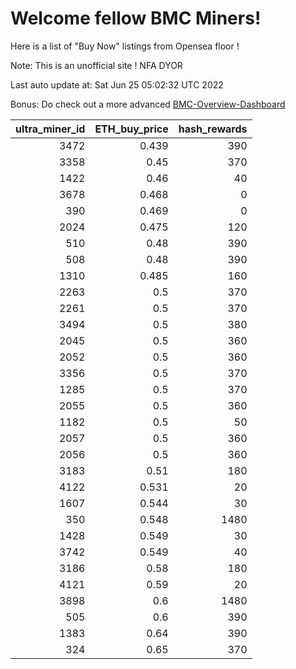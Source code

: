 # Welcome fellow BMC Miners!
Here is a list of "Buy Now" listings from Opensea floor !

Note: This is an unofficial site ! NFA DYOR

Last auto update at: Sat Jun 25 05:02:32 UTC 2022

Bonus: Do check out a more advanced [BMC-Overview-Dashboard](https://dune.com/defifunk/BMC-Overview-Dashboard)


|   ultra_miner_id |   ETH_buy_price |   hash_rewards |
|-----------------:|----------------:|---------------:|
|             3472 |           0.439 |            390 |
|             3358 |           0.45  |            370 |
|             1422 |           0.46  |             40 |
|             3678 |           0.468 |              0 |
|              390 |           0.469 |              0 |
|             2024 |           0.475 |            120 |
|              510 |           0.48  |            390 |
|              508 |           0.48  |            390 |
|             1310 |           0.485 |            160 |
|             2263 |           0.5   |            370 |
|             2261 |           0.5   |            370 |
|             3494 |           0.5   |            380 |
|             2045 |           0.5   |            360 |
|             2052 |           0.5   |            360 |
|             3356 |           0.5   |            370 |
|             1285 |           0.5   |            370 |
|             2055 |           0.5   |            360 |
|             1182 |           0.5   |             50 |
|             2057 |           0.5   |            360 |
|             2056 |           0.5   |            360 |
|             3183 |           0.51  |            180 |
|             4122 |           0.531 |             20 |
|             1607 |           0.544 |             30 |
|              350 |           0.548 |           1480 |
|             1428 |           0.549 |             30 |
|             3742 |           0.549 |             40 |
|             3186 |           0.58  |            180 |
|             4121 |           0.59  |             20 |
|             3898 |           0.6   |           1480 |
|              505 |           0.6   |            390 |
|             1383 |           0.64  |            390 |
|              324 |           0.65  |            370 |